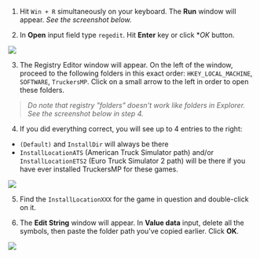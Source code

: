 1. Hit `Win + R` simultaneously on your keyboard. The **Run** window will appear. _See the screenshot below._

2. In **Open** input field type `regedit`. Hit **Enter** key or click **OK* button.

![](https://i.imgur.com/9qsCnOj.png)

3. The Registry Editor window will appear. On the left of the window, proceed to the following folders in this exact order: `HKEY_LOCAL_MACHINE`, `SOFTWARE`, `TruckersMP`. Click on a small arrow to the left in order to open these folders. 

> _Do note that registry "folders" doesn't work like folders in Explorer._ 
> _See the screenshot below in step 4._

4. If you did everything correct, you will see up to 4 entries to the right:
- `(Default)` and `InstallDir` will always be there
- `InstallLocationATS` (American Truck Simulator path) and/or `InstallLocationETS2` (Euro Truck Simulator 2 path) will be there if you have ever installed TruckersMP for these games.

![](https://i.imgur.com/2sPGGj3.png)

5. Find the `InstallLocationXXX` for the game in question and double-click on it.

6. The **Edit String** window will appear. In **Value data** input, delete all the symbols, then paste the folder path you've copied earlier. Click **OK**.

![](https://i.imgur.com/TTct1rT.png)
